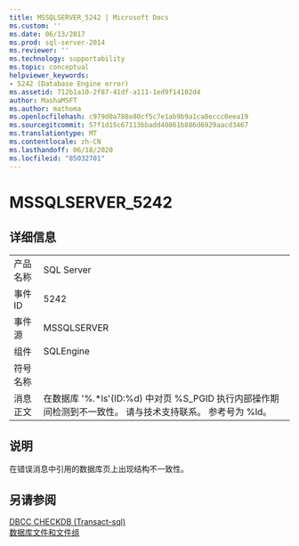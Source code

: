 ```yaml
---
title: MSSQLSERVER_5242 | Microsoft Docs
ms.custom: ''
ms.date: 06/13/2017
ms.prod: sql-server-2014
ms.reviewer: ''
ms.technology: supportability
ms.topic: conceptual
helpviewer_keywords:
- 5242 (Database Engine error)
ms.assetid: 712b1a10-2f87-41df-a111-1ed9f14102d4
author: MashaMSFT
ms.author: mathoma
ms.openlocfilehash: c979d0a788e80cf5c7e1ab9b9a1ca8eccc0eea19
ms.sourcegitcommit: 57f1d15c67113bbadd40861b886d6929aacd3467
ms.translationtype: MT
ms.contentlocale: zh-CN
ms.lasthandoff: 06/18/2020
ms.locfileid: "85032701"
---
```

# <a name="mssqlserver_5242"></a>MSSQLSERVER_5242
    
## <a name="details"></a>详细信息  
  
|||  
|-|-|  
|产品名称|SQL Server|  
|事件 ID|5242|  
|事件源|MSSQLSERVER|  
|组件|SQLEngine|  
|符号名称||  
|消息正文|在数据库 '%.*ls'(ID:%d) 中对页 %S_PGID 执行内部操作期间检测到不一致性。 请与技术支持联系。 参考号为 %ld。|  
  
## <a name="explanation"></a>说明  
 在错误消息中引用的数据库页上出现结构不一致性。  
  
## <a name="see-also"></a>另请参阅  
 [DBCC CHECKDB &#40;Transact-sql&#41;](/sql/t-sql/database-console-commands/dbcc-checkdb-transact-sql)   
 [数据库文件和文件组](../databases/database-files-and-filegroups.md)  
  
  
